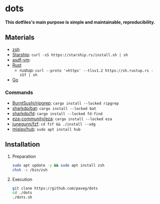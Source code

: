 # dots

**This dotfiles's main purpose is simple and maintainable, reproducibility.**

## Materials

- [zsh](https://www.zsh.org/)
- [Starship](https://starship.rs/): `curl -sS https://starship.rs/install.sh | sh`
- [asdf-vm](https://asdf-vm.com/):
- [Rust](https://www.rust-lang.org/)
  - rustup: `curl --proto '=https' --tlsv1.2 https://sh.rustup.rs -sSf | sh`
- [Go](https://go.dev/)

### Commands

- [BurntSushi/ripgrep](https://github.com/BurntSushi/ripgrep): `cargo install --locked ripgrep`
- [sharkdp/bat](https://github.com/sharkdp/bat): `cargo install --locked bat`
- [sharkdp/fd](https://github.com/sharkdp/fd): `cargo install --locked fd-find`
- [eza-community/eza](https://github.com/eza-community/eza): `cargo install --locked eza`
- [junegunn/fzf](https://github.com/junegunn/fzf): `cd fzf && ./install --xdg`
- [mislav/hub](https://github.com/mislav/hub): `sudo apt install hub`

## Installation

1. Preparation

   ```bash
   sudo apt update -y && sudo apt install zsh
   chsh -s /bin/zsh
   ```

2. Execution

   ```bash
   git clone https://github.com/paveg/dots
   cd ./dots
   ./dots.sh
   ```
